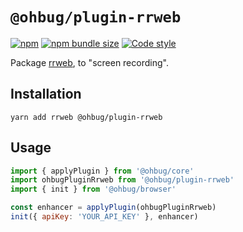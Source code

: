 # `@ohbug/plugin-rrweb`

[![npm](https://img.shields.io/npm/v/@ohbug/plugin-rrweb.svg?style=flat-square)](https://www.npmjs.com/package/@ohbug/plugin-rrweb)
[![npm bundle size](https://img.shields.io/bundlephobia/min/@ohbug/plugin-rrweb?style=flat-square)](https://bundlephobia.com/result?p=@ohbug/plugin-rrweb)
[![Code style](https://img.shields.io/badge/code_style-prettier-ff69b4.svg?style=flat-square)](https://github.com/prettier/prettier)

Package [rrweb](https://github.com/rrweb-io/rrweb), to "screen recording".

## Installation

```
yarn add rrweb @ohbug/plugin-rrweb
```

## Usage

```javascript
import { applyPlugin } from '@ohbug/core'
import ohbugPluginRrweb from '@ohbug/plugin-rrweb'
import { init } from '@ohbug/browser'

const enhancer = applyPlugin(ohbugPluginRrweb)
init({ apiKey: 'YOUR_API_KEY' }, enhancer)
```
